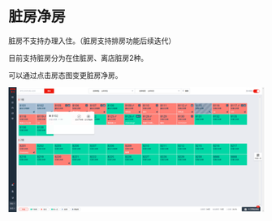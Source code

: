 # 脏房净房

脏房不支持办理入住。（脏房支持排房功能后续迭代）

目前支持脏房分为在住脏房、离店脏房2种。

可以通过点击房态图变更脏房净房。

![&#x70B9;&#x51FB;&#x810F;&#x623F;&#xFF0C;&#x53EF;&#x7F16;&#x8F91;&#x53D8;&#x4E3A;&#x5E72;&#x51C0;&#x623F;](../../.gitbook/assets/image%20%28127%29.png)

